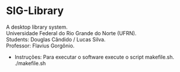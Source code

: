 # SIG-Library
A desktop library system. <br />
Universidade Federal do Rio Grande do Norte (UFRN). <br />
Students: Douglas Cândido / Lucas Silva. <br />
Professor: Flavius Gorgônio. <br />

* Instruções: 
Para executar o software execute o script makefile.sh. <br />
./makefile.sh <br />

